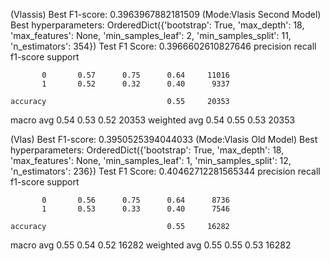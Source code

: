 
(Vlassis)
Best F1-score:  0.3963967882181509  (Mode:Vlasis Second Model)
Best hyperparameters:  OrderedDict({'bootstrap': True, 'max_depth': 18, 'max_features': None, 'min_samples_leaf': 2, 'min_samples_split': 11, 'n_estimators': 354})
Test F1 Score: 0.3966602610827646
              precision    recall  f1-score   support

           0       0.57      0.75      0.64     11016
           1       0.52      0.32      0.40      9337

    accuracy                           0.55     20353
   macro avg       0.54      0.53      0.52     20353
weighted avg       0.54      0.55      0.53     20353

(Vlas)
Best F1-score:  0.3950525394044033 (Mode:Vlasis Old Model)
Best hyperparameters:  OrderedDict({'bootstrap': True, 'max_depth': 18, 'max_features': None, 'min_samples_leaf': 1, 'min_samples_split': 12, 'n_estimators': 236})
Test F1 Score: 0.40462712281565344
              precision    recall  f1-score   support

           0       0.56      0.75      0.64      8736
           1       0.53      0.33      0.40      7546

    accuracy                           0.55     16282
   macro avg       0.55      0.54      0.52     16282
weighted avg       0.55      0.55      0.53     16282
